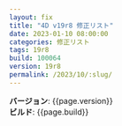 ```yaml
---
layout: fix
title: "4D v19r8 修正リスト"
date: 2023-01-10 08:00:00
categories: 修正リスト
tags: 19r8
build: 100064
version: 19r8
permalink: /2023/10/:slug/
---
```


**バージョン**: {{page.version}}  
**ビルド**: {{page.build}} 
